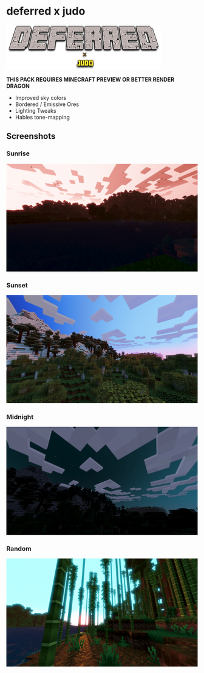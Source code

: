 # deferred x judo

![](/imgs/logo.png)

**THIS PACK REQUIRES MINECRAFT PREVIEW OR BETTER RENDER DRAGON**

- Improved sky colors
- Bordered / Emissive Ores
- Lighting Tweaks
- Hables tone-mapping

## Screenshots

### Sunrise

![](/imgs/sunrise.png)

### Sunset

![](/imgs/sunset.png)

### Midnight

![](/imgs/midnight.png)

### Random

![](/imgs/random.png)

